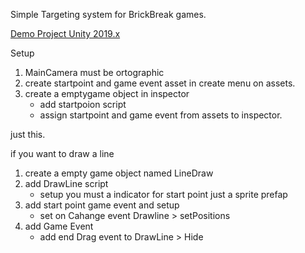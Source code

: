 Simple Targeting system for BrickBreak games.

[Demo Project Unity 2019.x](https://github.com/Exop63/TargetingForBrickBreaker "Demo Project")

Setup
1. MainCamera must be ortographic
2. create startpoint and game event asset in create menu on assets.
3. create a emptygame object in inspector
    * add startpoion script 
    * assign startpoint and game event from assets to inspector.

just this.

if you want to draw a line
1. create a empty game object named LineDraw
2. add DrawLine script
    * setup you must a indicator for start point just a sprite prefap
3. add start point game event and setup
    * set on Cahange event Drawline > setPositions
4. add Game Event 
    * add end Drag event to DrawLine > Hide
